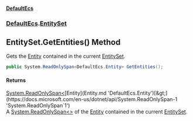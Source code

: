 #### [DefaultEcs](DefaultEcs.md 'DefaultEcs')
### [DefaultEcs](DefaultEcs.md#DefaultEcs 'DefaultEcs').[EntitySet](EntitySet.md 'DefaultEcs.EntitySet')
## EntitySet.GetEntities() Method
Gets the [Entity](Entity.md 'DefaultEcs.Entity') contained in the current [EntitySet](EntitySet.md 'DefaultEcs.EntitySet').  
```csharp
public System.ReadOnlySpan<DefaultEcs.Entity> GetEntities();
```
#### Returns
[System.ReadOnlySpan&lt;](https://docs.microsoft.com/en-us/dotnet/api/System.ReadOnlySpan-1 'System.ReadOnlySpan`1')[Entity](Entity.md 'DefaultEcs.Entity')[&gt;](https://docs.microsoft.com/en-us/dotnet/api/System.ReadOnlySpan-1 'System.ReadOnlySpan`1')  
A [System.ReadOnlySpan&lt;&gt;](https://docs.microsoft.com/en-us/dotnet/api/System.ReadOnlySpan-1 'System.ReadOnlySpan`1') of the [Entity](Entity.md 'DefaultEcs.Entity') contained in the current [EntitySet](EntitySet.md 'DefaultEcs.EntitySet').
